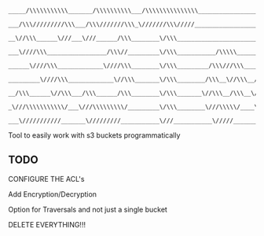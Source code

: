 
    _____/\\\\\\\\\\\_______/\\\\\\\\\\___/\\\\\\\\\\\\\\\______________________________/\\\\\\____        
     ___/\\\/////////\\\___/\\\///////\\\_\///////\\\/////______________________________\////\\\____       
      __\//\\\______\///___\///______/\\\________\/\\\______________________________________\/\\\____      
       ___\////\\\_________________/\\\//_________\/\\\___________/\\\\\________/\\\\\_______\/\\\____     
        ______\////\\\_____________\////\\\________\/\\\_________/\\\///\\\____/\\\///\\\_____\/\\\____    
         _________\////\\\_____________\//\\\_______\/\\\________/\\\__\//\\\__/\\\__\//\\\____\/\\\____   
          __/\\\______\//\\\___/\\\______/\\\________\/\\\_______\//\\\__/\\\__\//\\\__/\\\_____\/\\\____  
           _\///\\\\\\\\\\\/___\///\\\\\\\\\/_________\/\\\________\///\\\\\/____\///\\\\\/____/\\\\\\\\\_ 
            ___\///////////_______\/////////___________\///___________\/////________\/////_____\/////////__


Tool to easily work with s3 buckets programmatically 

## TODO
CONFIGURE THE ACL's

Add Encryption/Decryption

Option for Traversals and not just a single bucket

DELETE EVERYTHING!!!
